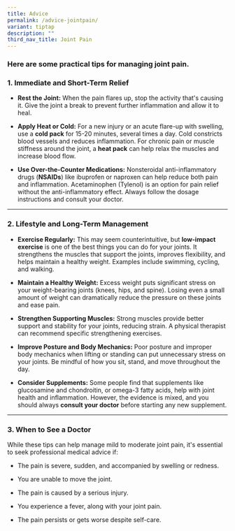 ```yaml
---
title: Advice
permalink: /advice-jointpain/
variant: tiptap
description: ""
third_nav_title: Joint Pain
---
```

<h3>Here are some practical tips for managing joint pain.</h3>
<p></p>
<h3>1. Immediate and Short-Term Relief</h3>
<p></p>
<ul>
<li>
<p><strong>Rest the Joint:</strong> When the pain flares up, stop the activity
that's causing it. Give the joint a break to prevent further inflammation
and allow it to heal.</p>
<p></p>
</li>
<li>
<p><strong>Apply Heat or Cold:</strong> For a new injury or an acute flare-up
with swelling, use a <strong>cold pack</strong> for 15-20 minutes, several
times a day. Cold constricts blood vessels and reduces inflammation. For
chronic pain or muscle stiffness around the joint, a <strong>heat pack</strong> can
help relax the muscles and increase blood flow.</p>
<p></p>
</li>
<li>
<p><strong>Use Over-the-Counter Medications:</strong> Nonsteroidal anti-inflammatory
drugs (<strong>NSAIDs</strong>) like ibuprofen or naproxen can help reduce
both pain and inflammation. Acetaminophen (Tylenol) is an option for pain
relief without the anti-inflammatory effect. Always follow the dosage instructions
and consult your doctor.</p>
<p></p>
</li>
</ul>
<hr>
<p></p>
<h3>2. Lifestyle and Long-Term Management</h3>
<p></p>
<ul>
<li>
<p><strong>Exercise Regularly:</strong> This may seem counterintuitive, but <strong>low-impact exercise</strong> is
one of the best things you can do for your joints. It strengthens the muscles
that support the joints, improves flexibility, and helps maintain a healthy
weight. Examples include swimming, cycling, and walking.</p>
<p></p>
</li>
<li>
<p><strong>Maintain a Healthy Weight:</strong> Excess weight puts significant
stress on your weight-bearing joints (knees, hips, and spine). Losing even
a small amount of weight can dramatically reduce the pressure on these
joints and ease pain.</p>
<p></p>
</li>
<li>
<p><strong>Strengthen Supporting Muscles:</strong> Strong muscles provide
better support and stability for your joints, reducing strain. A physical
therapist can recommend specific strengthening exercises.</p>
<p></p>
</li>
<li>
<p><strong>Improve Posture and Body Mechanics:</strong> Poor posture and improper
body mechanics when lifting or standing can put unnecessary stress on your
joints. Be mindful of how you sit, stand, and move throughout the day.</p>
<p></p>
</li>
<li>
<p><strong>Consider Supplements:</strong> Some people find that supplements
like glucosamine and chondroitin, or omega-3 fatty acids, help with joint
health and inflammation. However, the evidence is mixed, and you should
always <strong>consult your doctor</strong> before starting any new supplement.</p>
<p></p>
</li>
</ul>
<hr>
<p></p>
<h3>3. When to See a Doctor</h3>
<p></p>
<p>While these tips can help manage mild to moderate joint pain, it's essential
to seek professional medical advice if:</p>
<ul>
<li>
<p>The pain is severe, sudden, and accompanied by swelling or redness.</p>
</li>
<li>
<p>You are unable to move the joint.</p>
</li>
<li>
<p>The pain is caused by a serious injury.</p>
</li>
<li>
<p>You experience a fever, along with your joint pain.</p>
</li>
<li>
<p>The pain persists or gets worse despite self-care.</p>
</li>
</ul>
<p></p>